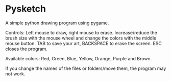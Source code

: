 # Pysketch
A simple python drawing program using pygame.

Controls:
Left mouse to draw, right mouse to erase. Increase/reduce the brush size with the mouse wheel and change the colors with the middle mouse button.
TAB to save your art, BACKSPACE to erase the screen. ESC closes the program.

Available colors: Red, Green, Blue, Yellow, Orange, Purple and Brown.

If you change the names of the files or folders/move them, the program may not work.
